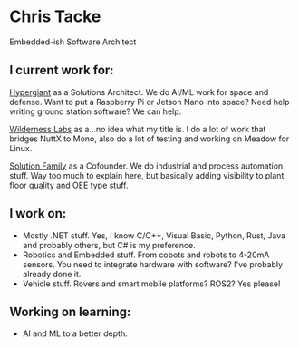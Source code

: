 # Chris Tacke

Embedded-ish Software Architect

## I current work for:

[Hypergiant](www.hypergiant.com) as a Solutions Architect.  We do AI/ML work for space and defense.  Want to put a Raspberry Pi or Jetson Nano into space?  Need help writing ground station software? We can help.

[Wilderness Labs](www.wildernesslabs.co) as a...no idea what my title is.  I do a lot of work that bridges NuttX to Mono, also do a lot of testing and working on Meadow for Linux.

[Solution Family](www.solution-family.com) as a Cofounder.  We do industrial and process automation stuff.  Way too much to explain here, but basically adding visibility to plant floor quality and OEE type stuff.

## I work on:

- Mostly .NET stuff.  Yes, I know C/C++, Visual Basic, Python, Rust, Java and probably others, but C# is my preference.
- Robotics and Embedded stuff.  From cobots and robots to 4-20mA sensors.  You need to integrate hardware with software?  I've probably already done it.
- Vehicle stuff.  Rovers and smart mobile platforms? ROS2? Yes please!

## Working on learning:

- AI and ML to a better depth.
